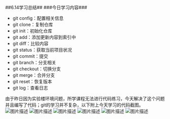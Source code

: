 ##6.14学习总结##
###今日学习内容###
- git config：配置相关信息
- git clone：复制仓库
- git init：初始化仓库
- git add：添加更新内容到索引中
- git diff：比较内容
- git status：获取当前项目状况
- git commit：提交
- git branch：分支相关
- git checkout：切换分支
- git merge：合并分支
- git reset：恢复版本
- git log：查看日志

由于昨日因为实验楼环境问题，所学课程无法进行代码练习，今天解决了这个问题并且编写了代码；git的学习并不复杂，以下附上今天学习的代码截图。
![图片描述](https://dn-simplecloud.shiyanlou.com/courses/uid1080026-20190614-1560514760414)
![图片描述](https://dn-simplecloud.shiyanlou.com/courses/uid1080026-20190614-1560515375513)
![图片描述](https://dn-simplecloud.shiyanlou.com/courses/uid1080026-20190614-1560516405849)
![图片描述](https://dn-simplecloud.shiyanlou.com/courses/uid1080026-20190614-1560517117191)
![图片描述](https://dn-simplecloud.shiyanlou.com/courses/uid1080026-20190614-1560518118304)
![图片描述](https://dn-simplecloud.shiyanlou.com/courses/uid1080026-20190614-1560518273302)